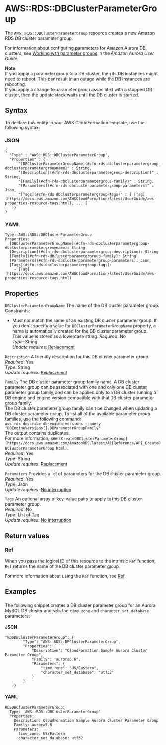 # AWS::RDS::DBClusterParameterGroup<a name="aws-resource-rds-dbclusterparametergroup"></a>

The `AWS::RDS::DBClusterParameterGroup` resource creates a new Amazon RDS DB cluster parameter group\.

For information about configuring parameters for Amazon Aurora DB clusters, see [Working with parameter groups](https://docs.aws.amazon.com/AmazonRDS/latest/AuroraUserGuide/USER_WorkingWithParamGroups.html) in the _Amazon Aurora User Guide_\.

**Note**  
If you apply a parameter group to a DB cluster, then its DB instances might need to reboot\. This can result in an outage while the DB instances are rebooting\.  
If you apply a change to parameter group associated with a stopped DB cluster, then the update stack waits until the DB cluster is started\.

## Syntax<a name="aws-resource-rds-dbclusterparametergroup-syntax"></a>

To declare this entity in your AWS CloudFormation template, use the following syntax:

### JSON<a name="aws-resource-rds-dbclusterparametergroup-syntax.json"></a>

```
{
  "Type" : "AWS::RDS::DBClusterParameterGroup",
  "Properties" : {
      "[DBClusterParameterGroupName](#cfn-rds-dbclusterparametergroup-dbclusterparametergroupname)" : String,
      "[Description](#cfn-rds-dbclusterparametergroup-description)" : String,
      "[Family](#cfn-rds-dbclusterparametergroup-family)" : String,
      "[Parameters](#cfn-rds-dbclusterparametergroup-parameters)" : Json,
      "[Tags](#cfn-rds-dbclusterparametergroup-tags)" : [ [Tag](https://docs.aws.amazon.com/AWSCloudFormation/latest/UserGuide/aws-properties-resource-tags.html), ... ]
    }
}
```

### YAML<a name="aws-resource-rds-dbclusterparametergroup-syntax.yaml"></a>

```
Type: AWS::RDS::DBClusterParameterGroup
Properties:
  [DBClusterParameterGroupName](#cfn-rds-dbclusterparametergroup-dbclusterparametergroupname): String
  [Description](#cfn-rds-dbclusterparametergroup-description): String
  [Family](#cfn-rds-dbclusterparametergroup-family): String
  [Parameters](#cfn-rds-dbclusterparametergroup-parameters): Json
  [Tags](#cfn-rds-dbclusterparametergroup-tags):
    - [Tag](https://docs.aws.amazon.com/AWSCloudFormation/latest/UserGuide/aws-properties-resource-tags.html)
```

## Properties<a name="aws-resource-rds-dbclusterparametergroup-properties"></a>

`DBClusterParameterGroupName` <a name="cfn-rds-dbclusterparametergroup-dbclusterparametergroupname"></a>
The name of the DB cluster parameter group\.  
Constraints:

- Must not match the name of an existing DB cluster parameter group\.
  If you don't specify a value for `DBClusterParameterGroupName` property, a name is automatically created for the DB cluster parameter group\.  
  This value is stored as a lowercase string\.
  _Required_: No  
  _Type_: String  
  _Update requires_: [Replacement](https://docs.aws.amazon.com/AWSCloudFormation/latest/UserGuide/using-cfn-updating-stacks-update-behaviors.html#update-replacement)

`Description` <a name="cfn-rds-dbclusterparametergroup-description"></a>
A friendly description for this DB cluster parameter group\.  
_Required_: Yes  
_Type_: String  
_Update requires_: [Replacement](https://docs.aws.amazon.com/AWSCloudFormation/latest/UserGuide/using-cfn-updating-stacks-update-behaviors.html#update-replacement)

`Family` <a name="cfn-rds-dbclusterparametergroup-family"></a>
The DB cluster parameter group family name\. A DB cluster parameter group can be associated with one and only one DB cluster parameter group family, and can be applied only to a DB cluster running a DB engine and engine version compatible with that DB cluster parameter group family\.  
The DB cluster parameter group family can't be changed when updating a DB cluster parameter group\.
To list all of the available parameter group families, use the following command:  
`aws rds describe-db-engine-versions --query "DBEngineVersions[].DBParameterGroupFamily"`  
The output contains duplicates\.  
For more information, see `[CreateDBClusterParameterGroup](https://docs.aws.amazon.com/AmazonRDS/latest/APIReference/API_CreateDBClusterParameterGroup.html)`\.  
_Required_: Yes  
_Type_: String  
_Update requires_: [Replacement](https://docs.aws.amazon.com/AWSCloudFormation/latest/UserGuide/using-cfn-updating-stacks-update-behaviors.html#update-replacement)

`Parameters` <a name="cfn-rds-dbclusterparametergroup-parameters"></a>
Provides a list of parameters for the DB cluster parameter group\.  
_Required_: Yes  
_Type_: Json  
_Update requires_: [No interruption](https://docs.aws.amazon.com/AWSCloudFormation/latest/UserGuide/using-cfn-updating-stacks-update-behaviors.html#update-no-interrupt)

`Tags` <a name="cfn-rds-dbclusterparametergroup-tags"></a>
An optional array of key\-value pairs to apply to this DB cluster parameter group\.  
_Required_: No  
_Type_: List of [Tag](https://docs.aws.amazon.com/AWSCloudFormation/latest/UserGuide/aws-properties-resource-tags.html)  
_Update requires_: [No interruption](https://docs.aws.amazon.com/AWSCloudFormation/latest/UserGuide/using-cfn-updating-stacks-update-behaviors.html#update-no-interrupt)

## Return values<a name="aws-resource-rds-dbclusterparametergroup-return-values"></a>

### Ref<a name="aws-resource-rds-dbclusterparametergroup-return-values-ref"></a>

When you pass the logical ID of this resource to the intrinsic `Ref` function, `Ref` returns the name of the DB cluster parameter group\.

For more information about using the `Ref` function, see [Ref](https://docs.aws.amazon.com/AWSCloudFormation/latest/UserGuide/intrinsic-function-reference-ref.html)\.

## Examples<a name="aws-resource-rds-dbclusterparametergroup--examples"></a>

### <a name="aws-resource-rds-dbclusterparametergroup--examples--"></a>

The following snippet creates a DB cluster parameter group for an Aurora MySQL DB cluster and sets the `time_zone` and `character_set_database` parameters:

#### JSON<a name="aws-resource-rds-dbclusterparametergroup--examples----json"></a>

```
"RDSDBClusterParameterGroup": {
        "Type": "AWS::RDS::DBClusterParameterGroup",
        "Properties": {
            "Description": "CloudFormation Sample Aurora Cluster Parameter Group",
            "Family": "aurora5.6",
            "Parameters": {
                "time_zone": "US/Eastern",
                "character_set_database": "utf32"
            }
        }
    }
```

#### YAML<a name="aws-resource-rds-dbclusterparametergroup--examples----yaml"></a>

```
RDSDBClusterParameterGroup:
  Type: 'AWS::RDS::DBClusterParameterGroup'
  Properties:
    Description: CloudFormation Sample Aurora Cluster Parameter Group
    Family: aurora5.6
    Parameters:
      time_zone: US/Eastern
      character_set_database: utf32
```
